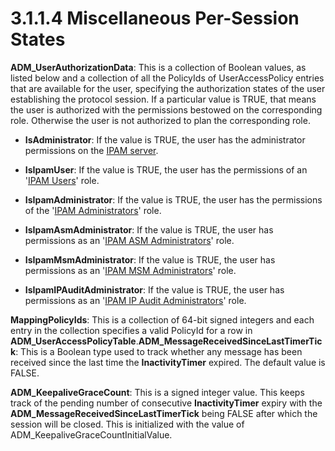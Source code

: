 <html dir="LTR" xmlns:mshelp="http://msdn.microsoft.com/mshelp" xmlns:ddue="http://ddue.schemas.microsoft.com/authoring/2003/5" xmlns:xlink="http://www.w3.org/1999/xlink" xmlns:tool="http://www.microsoft.com/tooltip">
 <body>
 <div id="header">
 <h1 class="heading">3.1.1.4 Miscellaneous Per-Session States</h1>
 </div>
 <div id="mainSection">
 <div id="mainBody">
 <div id="allHistory" class="saveHistory"></div>
 <div id="sectionSection0" class="section" name="collapseableSection">
 

<p><b>ADM_UserAuthorizationData</b>: This is a
collection of Boolean values, as listed below and a collection of all the
PolicyIds of UserAccessPolicy entries that are available for the user,
specifying the authorization states of the user establishing the protocol
session. If a particular value is TRUE, that means the user is authorized with
the permissions bestowed on the corresponding role. Otherwise the user is not
authorized to plan the corresponding role.</p>

<ul><li><p><span><span> </span></span><b>IsAdministrator</b>:
If the value is TRUE, the user has the administrator permissions on the <a href="21b4a631-8f28-420f-822f-c5f879d5046e.md#gt_78fcaeac-7ed6-41a3-ae67-1d76d9e6c365">IPAM server</a>.</p>

</li><li><p><span><span> </span></span><b>IsIpamUser</b>:
If the value is TRUE, the user has the permissions of an '<a href="21b4a631-8f28-420f-822f-c5f879d5046e.md#gt_510cdef8-87a5-47dd-a9a3-fce95a316af0">IPAM Users</a>' role.</p>

</li><li><p><span><span> </span></span><b>IsIpamAdministrator</b>:
If the value is TRUE, the user has the permissions of the '<a href="21b4a631-8f28-420f-822f-c5f879d5046e.md#gt_80532eaf-7971-48de-a299-c5e214deead6">IPAM Administrators</a>' role.</p>

</li><li><p><span><span> </span></span><b>IsIpamAsmAdministrator</b>:
If the value is TRUE, the user has permissions as an '<a href="21b4a631-8f28-420f-822f-c5f879d5046e.md#gt_2e3df487-ff41-4d72-ae2f-d9d02757a5df">IPAM ASM Administrators</a>'
role.</p>

</li><li><p><span><span> </span></span><b>IsIpamMsmAdministrator</b>:
If the value is TRUE, the user has permissions as an '<a href="21b4a631-8f28-420f-822f-c5f879d5046e.md#gt_9b3b1e2d-b5d2-4662-95f2-c0caedbac94a">IPAM MSM Administrators</a>'
role.</p>

</li><li><p><span><span> </span></span><b>IsIpamIPAuditAdministrator</b>:
If the value is TRUE, the user has permissions as an '<a href="21b4a631-8f28-420f-822f-c5f879d5046e.md#gt_800768c6-b7c3-4e12-8f51-5a0d92474548">IPAM IP Audit Administrators</a>'
role.</p>

</li></ul><p><b>MappingPolicyIds</b>: This is a collection of
64-bit signed integers and each entry in the collection specifies a valid
PolicyId for a row in <b>ADM_UserAccessPolicyTable</b>.<b>ADM_MessageReceivedSinceLastTimerTick</b>:
This is a Boolean type used to track whether any message has been received
since the last time the <b>InactivityTimer</b> expired. The default value is
FALSE. </p>

<p><b>ADM_KeepaliveGraceCount</b>: This is a signed
integer value. This keeps track of the pending number of consecutive <b>InactivityTimer</b>
expiry with the <b>ADM_MessageReceivedSinceLastTimerTick</b> being FALSE after
which the session will be closed. This is initialized with the value of
ADM_KeepaliveGraceCountInitialValue.</p>


 </div>
 </div>
 </div>
 </body>
</html>